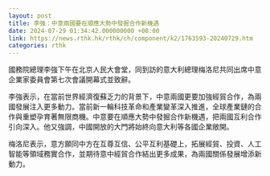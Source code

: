 ```yaml
---
layout: post
title: 李強：中意兩國要在順應大勢中發掘合作新機遇
date: 2024-07-29 01:34:42.000000000 +08:00
link: https://news.rthk.hk/rthk/ch/component/k2/1763593-20240729.htm
categories: rthk
---
```


國務院總理李強下午在北京人民大會堂，同到訪的意大利總理梅洛尼共同出席中意企業家委員會第七次會議開幕式並致辭。

李強表示，在當前世界經濟復蘇乏力的背景下，中意兩國更要加強經貿合作，為兩國發展注入更多動力。當前新一輪科技革命和產業變革深入推進，全球產業鏈的合作與重塑孕育著無限商機。中意要在順應大勢中發掘合作新機遇，把兩國互利合作引向深入。他又強調，中國開放的大門將始終向意大利等各國企業敞開。

梅洛尼表示，意方願同中方在互尊互信、公平互利基礎上，拓展經貿、投資、人工智能等領域務實合作，並期待意中經貿合作結出更多成果，為兩國關係發展增添新動力。
